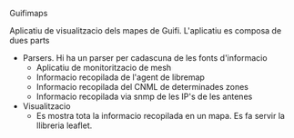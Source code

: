 Guifimaps

Aplicatiu de visualitzacio dels mapes de Guifi. L'aplicatiu es composa de dues parts

  - Parsers. Hi ha un parser per cadascuna de les fonts d'informacio
    - Aplicatiu de monitoritzacio de mesh
    - Informacio recopilada de l'agent de libremap
    - Informacio recopilada del CNML de determinades zones
    - Informacio recopilada via snmp de les IP's de les antenes
  - Visualitzacio
    - Es mostra tota la informacio recopilada en un mapa. Es fa servir la llibreria leaflet.
